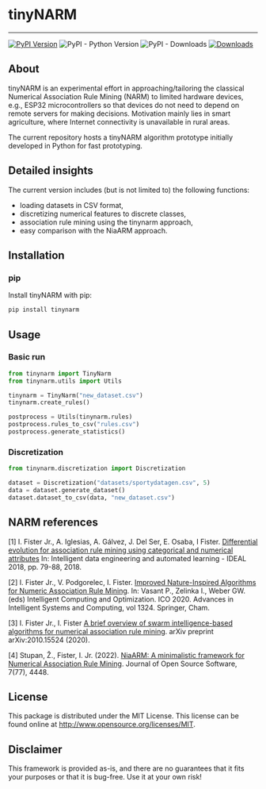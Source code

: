 # tinyNARM

---

[![PyPI Version](https://img.shields.io/pypi/v/tinynarm.svg)](https://pypi.python.org/pypi/tinynarm)
![PyPI - Python Version](https://img.shields.io/pypi/pyversions/tinynarm.svg)
![PyPI - Downloads](https://img.shields.io/pypi/dm/tinynarm.svg)
[![Downloads](https://pepy.tech/badge/tinynarm)](https://pepy.tech/project/tinynarm)

## About

tinyNARM is an experimental effort in approaching/tailoring the classical Numerical Association Rule Mining (NARM) to limited hardware devices, e.g., ESP32 microcontrollers so that devices do not need to depend on remote servers for making decisions. Motivation mainly lies in smart agriculture, where Internet connectivity is unavailable in rural areas.

The current repository hosts a tinyNARM algorithm prototype initially developed in Python for fast prototyping.

## Detailed insights
The current version includes (but is not limited to) the following functions:

- loading datasets in CSV format,
- discretizing numerical features to discrete classes,
- association rule mining using the tinynarm approach,
- easy comparison with the NiaARM approach.

## Installation

### pip

Install tinyNARM with pip:

```sh
pip install tinynarm
```

## Usage

### Basic run

```python
from tinynarm import TinyNarm
from tinynarm.utils import Utils

tinynarm = TinyNarm("new_dataset.csv")
tinynarm.create_rules()

postprocess = Utils(tinynarm.rules)
postprocess.rules_to_csv("rules.csv")
postprocess.generate_statistics()
```

### Discretization

```python
from tinynarm.discretization import Discretization

dataset = Discretization("datasets/sportydatagen.csv", 5)
data = dataset.generate_dataset()
dataset.dataset_to_csv(data, "new_dataset.csv")
```

## NARM references

[1] I. Fister Jr., A. Iglesias, A. Gálvez, J. Del Ser, E. Osaba, I Fister. [Differential evolution for association rule mining using categorical and numerical attributes](http://www.iztok-jr-fister.eu/static/publications/231.pdf) In: Intelligent data engineering and automated learning - IDEAL 2018, pp. 79-88, 2018.

[2] I. Fister Jr., V. Podgorelec, I. Fister. [Improved Nature-Inspired Algorithms for Numeric Association Rule Mining](https://link.springer.com/chapter/10.1007/978-3-030-68154-8_19). In: Vasant P., Zelinka I., Weber GW. (eds) Intelligent Computing and Optimization. ICO 2020. Advances in Intelligent Systems and Computing, vol 1324. Springer, Cham.

[3] I. Fister Jr., I. Fister [A brief overview of swarm intelligence-based algorithms for numerical association rule mining](https://arxiv.org/abs/2010.15524). arXiv preprint arXiv:2010.15524 (2020).

[4] Stupan, Ž., Fister, I. Jr. (2022). [NiaARM: A minimalistic framework for Numerical Association Rule Mining](https://joss.theoj.org/papers/10.21105/joss.04448.pdf). Journal of Open Source Software, 7(77), 4448.

## License

This package is distributed under the MIT License. This license can be found online at <http://www.opensource.org/licenses/MIT>.

## Disclaimer

This framework is provided as-is, and there are no guarantees that it fits your purposes or that it is bug-free. Use it at your own risk!
